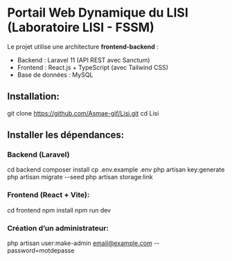 # Portail Web Dynamique du LISI (Laboratoire LISI - FSSM)
Le projet utilise une architecture **frontend-backend** :
- Backend : Laravel 11 (API REST avec Sanctum)
- Frontend : React.js + TypeScript (avec Tailwind CSS)
- Base de données : MySQL

## Installation:
git clone https://github.com/Asmae-gif/Lisi.git
cd Lisi

## Installer les dépendances:
### Backend (Laravel)
cd backend
composer install
cp .env.example .env
php artisan key:generate
php artisan migrate --seed
php artisan storage:link

### Frontend (React + Vite): 
cd frontend
npm install
npm run dev

### Création d’un administrateur:
php artisan user:make-admin email@example.com --password=motdepasse
